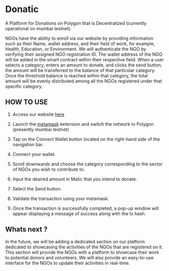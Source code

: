 # Donatic
A Platform for Donations on Polygon that is Decentralized (currently operational on mumbai testnet).

NGOs have the ability to enroll via our website by providing information such as their Name, wallet address, and their field of work, for example, Health, Education, or Environment.
We will authenticate the NGO by verifying their assigned NGO registration ID.
The wallet address of the NGO will be added in the smart contract within their respective field. When a user selects a category, enters an amount to donate, and clicks the send button, the amount will be transferred to the balance of that particular category. Once the threshold balance is reached within that category, the total amount will be evenly distributed among all the NGOs registered under that specific category.

## HOW TO USE

1. Access our website [here](https://0xmihirsahu.github.io/Donatic/)

2. Launch the [metamask](https://metamask.io/) extension and switch the network to Polygon (presently mumbai testnet)

3. Tap on the Connect Wallet button located on the right-hand side of the navigation bar.

4. Connect your wallet.

5. Scroll downwards and choose the category corresponding to the sector of NGOs you wish to contribute to.

6. Input the desired amount in Matic that you intend to donate.

7. Select the Send button.

8. Validate the transaction using your metamask.

9. Once the transaction is successfully completed, a pop-up window will appear displaying a message of success along with the tx hash.

## Whats next ?

In the future, we will be adding a dedicated section on our platform dedicated to showcasing the activities of the NGOs that are registered on it. This section will provide the NGOs with a platform to showcase their work to potential donors and volunteers. We will also provide an easy-to-use interface for the NGOs to update their activities in real-time. 
